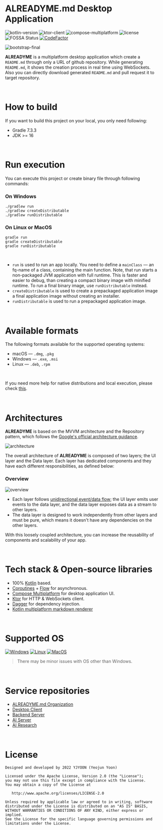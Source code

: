 <h1>ALREADYME.md Desktop Application</h1>

<p>

![kotlin-version](https://img.shields.io/badge/kotlin-1.6.10-A97BFF)
![ktor-client](https://img.shields.io/badge/ktor-client-5675DF)
![compose-multiplatform](https://img.shields.io/badge/compose-multiplatform-32A579)
![license](https://img.shields.io/badge/License-Apache2.0-brightgreen)
![FOSSA Status](https://app.fossa.com/api/projects/custom%2B33996%2Fgithub.com%2Freadme-generator%2Falreadyme-desktop.svg?type=shield)
[![CodeFactor](https://www.codefactor.io/repository/github/readme-generator/alreadyme-desktop/badge)](https://www.codefactor.io/repository/github/readme-generator/alreadyme-desktop)

![bootstrap-final](https://user-images.githubusercontent.com/72238126/196931823-b15f32a4-a63b-4fab-a25b-27a2449e688e.gif)

**ALREADYME** is a multiplatform desktop application which create a `README.md` through only a URL of github repository. While generating `README.md`, it shows the creation process in real time using WebSockets. Also you can directly download generated `README.md` and pull request it to target repository.

</p>

<br>

# How to build

If you want to build this project on your local, you only need following:

- Gradle 7.3.3
- JDK >= 16

<br>

# Run execution

You can execute this project or create binary file through following commands:

### On Windows
```shell
./gradlew run
./gradlew createDistributable
./gradlew runDistributable
```

### On Linux or MacOS
```shell
gradle run
gradle createDistributable
gradle runDistributable
```

<br>

- `run` is used to run an app locally. You need to define a `mainClass` — an fq-name of a class, containing the main function. Note, that run starts a non-packaged JVM application with full runtime. This is faster and easier to debug, than creating a compact binary image with minified runtime. To run a final binary image, use `runDistributable` instead.
- `createDistributable` is used to create a prepackaged application image a final application image without creating an installer.
- `runDistributable` is used to run a prepackaged application image.

<br>

# Available formats

The following formats available for the supported operating systems:

- macOS — `.dmg`, `.pkg`
- Windows — `.exe`, `.msi`
- Linux — `.deb`, `.rpm`

<br>

If you need more help for native distributions and local execution, please check [this](https://github.com/JetBrains/compose-jb/tree/master/tutorials/Native_distributions_and_local_execution).

<br>

# Architectures

**ALREADYME** is based on the MVVM architecture and the Repository pattern, which follows the [Google's official architecture guidance](https://developer.android.com/topic/architecture).

![architecture](https://user-images.githubusercontent.com/72238126/196948033-79646596-1b48-4962-ac8d-14c88af4f974.png)

The overall architecture of **ALREADYME** is composed of two layers; the UI layer and the Data layer. Each layer has dedicated components and they have each different responsibilities, as defined below:

### Overview

![overview](https://github.com/skydoves/Pokedex/raw/main/figure/figure1.png)

- Each layer follows [unidirectional event/data flow](https://developer.android.com/topic/architecture/ui-layer#udf); the UI layer emits user events to the data layer, and the data layer exposes data as a stream to other layers.
- The data layer is designed to work independently from other layers and must be pure, which means it doesn't have any dependencies on the other layers.

With this loosely coupled architecture, you can increase the reusability of components and scalability of your app.

<br>

# Tech stack & Open-source libraries
- 100% [Kotlin](https://kotlinlang.org/) based.
- [Coroutines](https://github.com/Kotlin/kotlinx.coroutines) + [Flow](https://kotlin.github.io/kotlinx.coroutines/kotlinx-coroutines-core/kotlinx.coroutines.flow/) for asynchronous.
- [Compose Multiplatform](https://github.com/JetBrains/compose-jb) for desktop application UI.
- [Ktor](https://github.com/ktorio/ktor) for HTTP & WebSockets client.
- [Dagger](https://github.com/google/dagger) for dependency injection.
- [Kotlin multiplatform markdown renderer](https://github.com/mikepenz/multiplatform-markdown-renderer)

<br>

# Supported OS
[![Windows](https://img.shields.io/badge/Windows-blue?&logo=windows)]()
[![Linux](https://img.shields.io/badge/Linux-orange?&logo=ubuntu&logoColor=white)]()
[![MacOS](https://img.shields.io/badge/MacOS-black?&logo=macos)]()

> There may be minor issues with OS other than Windows.

<br>

# Service repositories

- [ALREADYME.md Organization](https://github.com/readme-generator)
- [Desktop Client](https://github.com/readme-generator/alreadyme-desktop)
- [Backend Server](https://github.com/readme-generator/alreadyme-backend)
- [AI Server](https://github.com/readme-generator/alreadyme-ai-serving)
- [AI Research](https://github.com/readme-generator/alreadyme-ai-research)


<br>

# License
```
Designed and developed by 2022 YJYOON (Yeojun Yoon)

Licensed under the Apache License, Version 2.0 (the "License");
you may not use this file except in compliance with the License.
You may obtain a copy of the License at

   http://www.apache.org/licenses/LICENSE-2.0

Unless required by applicable law or agreed to in writing, software
distributed under the License is distributed on an "AS IS" BASIS,
WITHOUT WARRANTIES OR CONDITIONS OF ANY KIND, either express or implied.
See the License for the specific language governing permissions and
limitations under the License.
```
